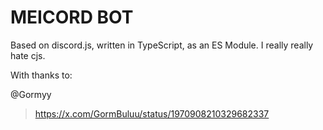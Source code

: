 # MEICORD BOT

Based on discord.js, written in TypeScript, as an ES Module. I really really hate cjs.

With thanks to:

@Gormyy
> https://x.com/GormBuluu/status/1970908210329682337
